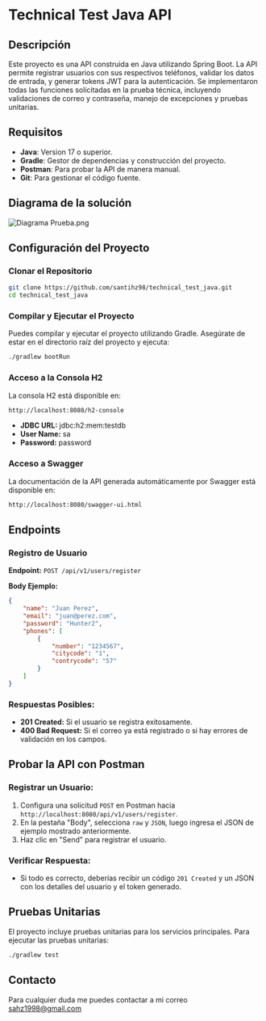 # Technical Test Java API

## Descripción

Este proyecto es una API construida en Java utilizando Spring Boot. La API permite registrar usuarios con sus respectivos teléfonos, validar los datos de entrada, y generar tokens JWT para la autenticación. Se implementaron todas las funciones solicitadas en la prueba técnica, incluyendo validaciones de correo y contraseña, manejo de excepciones y pruebas unitarias.

## Requisitos

- **Java**: Version 17 o superior.
- **Gradle**: Gestor de dependencias y construcción del proyecto.
- **Postman**: Para probar la API de manera manual.
- **Git**: Para gestionar el código fuente.

## Diagrama de la solución
![Diagrama Prueba.png](..%2F..%2F..%2FDownloads%2FDiagrama%20Prueba.png)

## Configuración del Proyecto

### Clonar el Repositorio

```bash
git clone https://github.com/santihz98/technical_test_java.git
cd technical_test_java
```
### Compilar y Ejecutar el Proyecto

Puedes compilar y ejecutar el proyecto utilizando Gradle. Asegúrate de estar en el directorio raíz del proyecto y ejecuta:

```bash
./gradlew bootRun
```

### Acceso a la Consola H2

La consola H2 está disponible en:

```bash
http://localhost:8080/h2-console
```
- **JDBC URL:** jdbc:h2:mem:testdb
- **User Name:** sa
- **Password:** password

### Acceso a Swagger

La documentación de la API generada automáticamente por Swagger está disponible en:

```bash
http://localhost:8080/swagger-ui.html
```
## Endpoints

### Registro de Usuario

**Endpoint:** `POST /api/v1/users/register`

**Body Ejemplo:**

```json
{
    "name": "Juan Perez",
    "email": "juan@perez.com",
    "password": "Hunter2",
    "phones": [
        {
            "number": "1234567",
            "citycode": "1",
            "contrycode": "57"
        }
    ]
}
```
### Respuestas Posibles:

- **201 Created:** Si el usuario se registra exitosamente.
- **400 Bad Request:** Si el correo ya está registrado o si hay errores de validación en los campos.

## Probar la API con Postman

### Registrar un Usuario:

1. Configura una solicitud `POST` en Postman hacia `http://localhost:8080/api/v1/users/register`.
2. En la pestaña "Body", selecciona `raw` y `JSON`, luego ingresa el JSON de ejemplo mostrado anteriormente.
3. Haz clic en "Send" para registrar el usuario.

### Verificar Respuesta:

- Si todo es correcto, deberías recibir un código `201 Created` y un JSON con los detalles del usuario y el token generado.

## Pruebas Unitarias

El proyecto incluye pruebas unitarias para los servicios principales. Para ejecutar las pruebas unitarias:

```bash
./gradlew test
```
## Contacto
Para cualquier duda me puedes contactar a mi correo sahz1998@gmail.com

